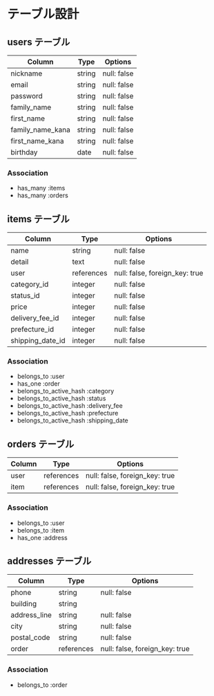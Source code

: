 # テーブル設計

## users テーブル

| Column           | Type   | Options     |
| ---------------- | ------ | ----------- |
| nickname         | string | null: false |
| email            | string | null: false |
| password         | string | null: false |
| family_name      | string | null: false |
| first_name       | string | null: false |
| family_name_kana | string | null: false |
| first_name_kana  | string | null: false |
| birthday         | date   | null: false |


### Association

- has_many :items
- has_many :orders

## items テーブル

| Column           | Type       | Options                        |
| -----------------| ---------- | ------------------------------ |
| name             | string     | null: false                    |
| detail           | text       | null: false                    |
| user             | references | null: false, foreign_key: true |
| category_id      | integer    | null: false                    |
| status_id        | integer    | null: false                    |
| price            | integer    | null: false                    |
| delivery_fee_id  | integer    | null: false                    |
| prefecture_id    | integer    | null: false                    |
| shipping_date_id | integer    | null: false                    |


### Association

- belongs_to :user
- has_one :order
- belongs_to_active_hash :category
- belongs_to_active_hash :status
- belongs_to_active_hash :delivery_fee
- belongs_to_active_hash :prefecture
- belongs_to_active_hash :shipping_date

## orders テーブル

| Column | Type       | Options                        |
| ------ | ---------- | ------------------------------ |
| user   | references | null: false, foreign_key: true |
| item   | references | null: false, foreign_key: true |

### Association

- belongs_to :user
- belongs_to :item
- has_one :address

## addresses テーブル

| Column       | Type       | Options                        |
| ------------ | ---------- | ------------------------------ |
| phone        | string     | null: false                    |
| building     | string     |                                |
| address_line | string     | null: false                    |
| city         | string     | null: false                    |
| postal_code  | string     | null: false                    |
| order        | references | null: false, foreign_key: true |

### Association

- belongs_to :order